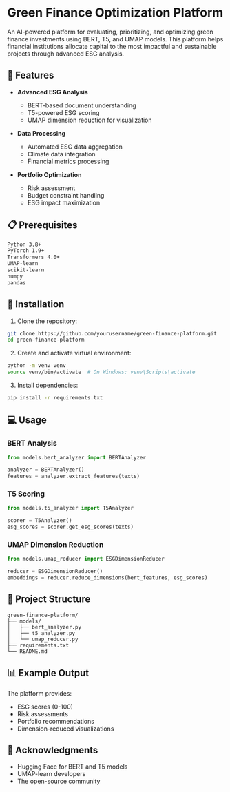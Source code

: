 # Green Finance Optimization Platform

An AI-powered platform for evaluating, prioritizing, and optimizing green finance investments using BERT, T5, and UMAP models. This platform helps financial institutions allocate capital to the most impactful and sustainable projects through advanced ESG analysis.

## 🌟 Features

- **Advanced ESG Analysis**
  - BERT-based document understanding
  - T5-powered ESG scoring
  - UMAP dimension reduction for visualization

- **Data Processing**
  - Automated ESG data aggregation
  - Climate data integration
  - Financial metrics processing

- **Portfolio Optimization**
  - Risk assessment
  - Budget constraint handling
  - ESG impact maximization

## 📋 Prerequisites

```bash
Python 3.8+
PyTorch 1.9+
Transformers 4.0+
UMAP-learn
scikit-learn
numpy
pandas
```

## 🚀 Installation

1. Clone the repository:
```bash
git clone https://github.com/yourusername/green-finance-platform.git
cd green-finance-platform
```

2. Create and activate virtual environment:
```bash
python -m venv venv
source venv/bin/activate  # On Windows: venv\Scripts\activate
```

3. Install dependencies:
```bash
pip install -r requirements.txt
```

## 💻 Usage

### BERT Analysis
```python
from models.bert_analyzer import BERTAnalyzer

analyzer = BERTAnalyzer()
features = analyzer.extract_features(texts)
```

### T5 Scoring
```python
from models.t5_analyzer import T5Analyzer

scorer = T5Analyzer()
esg_scores = scorer.get_esg_scores(texts)
```

### UMAP Dimension Reduction
```python
from models.umap_reducer import ESGDimensionReducer

reducer = ESGDimensionReducer()
embeddings = reducer.reduce_dimensions(bert_features, esg_scores)
```

## 📁 Project Structure

```
green-finance-platform/
├── models/
│   ├── bert_analyzer.py
│   ├── t5_analyzer.py
│   └── umap_reducer.py
├── requirements.txt
└── README.md
```

## 📊 Example Output

The platform provides:
- ESG scores (0-100)
- Risk assessments
- Portfolio recommendations
- Dimension-reduced visualizations

## 🙏 Acknowledgments

- Hugging Face for BERT and T5 models
- UMAP-learn developers
- The open-source community
